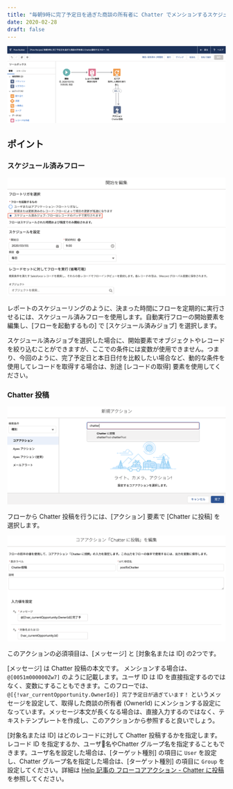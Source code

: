 ```yaml
---
title: "毎朝9時に完了予定日を過ぎた商談の所有者に Chatter でメンションするスケジュールフロー"
date: 2020-02-28
draft: false
---
```


![](screenshot.png)

## ポイント
### スケジュール済みフロー
![](scheduled_flow.png)

レポートのスケジューリングのように、決まった時間にフローを定期的に実行させるには、スケジュール済みフローを使用します。自動実行フローの開始要素を編集し、[フローを起動するもの] で [スケジュール済みジョブ] を選択します。

スケジュール済みジョブを選択した場合に、開始要素でオブジェクトやレコードを絞り込むことができますが、ここでの条件には変数が使用できません。つまり、今回のように、完了予定日と本日日付を比較したい場合など、動的な条件を使用してレコードを取得する場合は、別途 [レコードの取得] 要素を使用してください。

### Chatter 投稿
![](chatter_action_select.png)

フローから Chatter 投稿を行うには、[アクション] 要素で [Chatter に投稿] を選択します。

![](chatter_action_detail.png)

このアクションの必須項目は、[メッセージ] と [対象名または ID] の2つです。

[メッセージ] は Chatter 投稿の本文です。
メンションする場合は、`@[0051m000000Zw7]` のように記載します。ユーザ ID は ID を直接指定するのではなく、変数にすることもできます。このフローでは、`@[{!var_currentOpportunity.OwnerId}] 完了予定日が過ぎています！` というメッセージを設定して、取得した商談の所有者 (OwnerId) にメンションする設定になっています。メッセージ本文が長くなる場合は、直接入力するのではなく、テキストテンプレートを作成し、このアクションから参照すると良いでしょう。

[対象名または ID] はどのレコードに対して Chatter 投稿するかを指定します。レコード ID を指定するか、ユーザ名やChatter グループ名を指定することもできます。ユーザ名を設定した場合は、[ターゲット種別] の項目に `User` を設定し、Chatter グループ名を指定した場合は、[ターゲット種別] の項目に `Group` を設定してください。詳細は [Help 記事の フローコアアクション - Chatter に投稿](https://help.salesforce.com/articleView?id=flow_ref_elements_actions_chatter.htm&type=5) を参照してください。